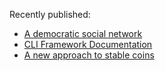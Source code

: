 Recently published:
- [A democratic social network](https://csdummi.github.io/Ideas/True-Social-Network)
- [CLI Framework Documentation](https://csdummi.github.io/Ideas/CLI_Framework)
- [A new approach to stable coins](https://csdummi.github.io/Ideas/Stable-Coin)
